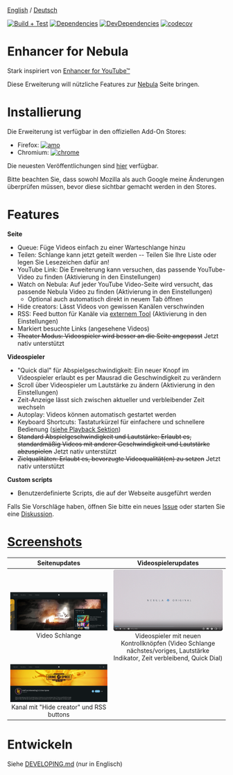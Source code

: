 <!-- LTeX: language=de-DE -->

[English](README.md) / [Deutsch](README.DE.md)

[![Build + Test](https://badgen.net/github/checks/cpiber/NebulaEnhance/?label=build)](https://github.com/cpiber/NebulaEnhance/actions/)
[![Dependencies](https://badgen.net/david/dep/cpiber/NebulaEnhance/)](https://david-dm.org/cpiber/NebulaEnhance)
[![DevDependencies](https://badgen.net/david/dev/cpiber/NebulaEnhance/)](https://david-dm.org/cpiber/NebulaEnhance?type=dev)
[![codecov](https://badgen.net/codecov/c/github/cpiber/NebulaEnhance)](https://codecov.io/gh/cpiber/NebulaEnhance)


# Enhancer for Nebula

Stark inspiriert von [Enhancer for YouTube&trade;](https://www.mrfdev.com/enhancer-for-youtube)

Diese Erweiterung will nützliche Features zur [Nebula](https://nebula.app) Seite bringen.


# Installierung

Die Erweiterung ist verfügbar in den offiziellen Add-On Stores:

- Firefox: [![amo](https://badgen.net/amo/v/enhancer-for-nebula)](https://addons.mozilla.org/de-DE/firefox/addon/enhancer-for-nebula/) 
- Chromium: [![chrome](https://badgen.net/chrome-web-store/v/niaholaehmipmbpoagjmdlocnhakeonl)](https://chrome.google.com/webstore/detail/enhancer-for-nebula/niaholaehmipmbpoagjmdlocnhakeonl?hl=de)

Die neuesten Veröffentlichungen sind [hier](https://github.com/cpiber/NebulaEnhance/releases) verfügbar.

Bitte beachten Sie, dass sowohl Mozilla als auch Google meine Änderungen überprüfen müssen, bevor diese sichtbar gemacht werden in den Stores.


# Features

**Seite**
- Queue: Füge Videos einfach zu einer Warteschlange hinzu
- Teilen: Schlange kann jetzt geteilt werden -- Teilen Sie Ihre Liste oder legen Sie Lesezeichen dafür an!
- YouTube Link: Die Erweiterung kann versuchen, das passende YouTube-Video zu finden (Aktivierung in den Einstellungen)
- Watch on Nebula: Auf jeder YouTube Video-Seite wird versucht, das passende Nebula Video zu finden (Aktivierung in den Einstellungen)
  - Optional auch automatisch direkt in neuem Tab öffnen
- Hide creators: Lässt Videos von gewissen Kanälen verschwinden
- RSS: Feed button für Kanäle via [externem Tool](https://leonick.se/projects/nebula-feed) (Aktivierung in den Einstellungen)
- Markiert besuchte Links (angesehene Videos)
- ~~Theater Modus: Videospieler wird besser an die Seite angepasst~~ Jetzt nativ unterstützt

**Videospieler**
- "Quick dial" für Abspielgeschwindigkeit: Ein neuer Knopf im Videospieler erlaubt es per Mausrad die Geschwindigkeit zu verändern
- Scroll über Videospieler um Lautstärke zu ändern (Aktivierung in den Einstellungen)
- Zeit-Anzeige lässt sich zwischen aktueller und verbleibender Zeit wechseln
- Autoplay: Videos können automatisch gestartet werden
- Keyboard Shortcuts: Tastaturkürzel für einfachere und schnellere Bedienung ([siehe Playback Sektion](https://www.mrfdev.com/youtube-keyboard-shortcuts))
- ~~Standard Abspielgeschwindigkeit und Lautstärke: Erlaubt es, standardmäßig Videos mit anderer Geschwindigkeit und Lautstärke abzuspielen~~ Jetzt nativ unterstützt
- ~~Zielqualitäten: Erlaubt es, bevorzugte Videoqualität(en) zu setzen~~ Jetzt nativ unterstützt

**Custom scripts**
- Benutzerdefinierte Scripts, die auf der Webseite ausgeführt werden

Falls Sie Vorschläge haben, öffnen Sie bitte ein neues [Issue](https://github.com/cpiber/NebulaEnhance/issues) oder starten Sie eine [Diskussion](https://github.com/cpiber/NebulaEnhance/discussions/new).


# [Screenshots](/static/)

| Seitenupdates | Videospielerupdates |
| :---: | :---: |
| ![Queue / Video Warteschlange.](static/Screenshot3_dark.png)<br />Video Schlange | ![Videospieler mit Kontrollknöpfen.](static/Screenshot1.png)<br />Videospieler mit neuen Kontrollknöpfen (Video Schlange nächstes/voriges, Lautstärke Indikator, Zeit verbleibend, Quick Dial) |
| ![Kanal mit Hide-Creator und RSS.](static/Screenshot4.png)<br />Kanal mit "Hide creator" und RSS buttons | |


# Entwickeln

Siehe [DEVELOPING.md](DEVELOPING.md) (nur in Englisch)